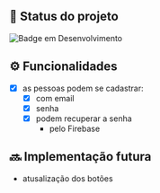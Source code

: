 
## :dart: Status do projeto
![Badge em Desenvolvimento](http://img.shields.io/static/v1?label=STATUS&message=EM%20DESENVOLVIMENTO&color=GREEN&style=for-the-badge)

## ⚙️ Funcionalidades

- [x] as pessoas podem se cadastrar:
  - [x] com email
  - [x] senha
  - [x] podem recuperar a senha
     - pelo Firebase


## :soon: Implementação futura
* atusalização dos botões
